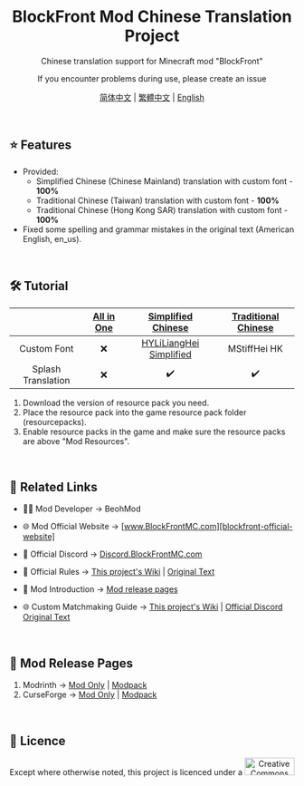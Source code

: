 
<div align="center">

# **B**lock**F**ront **Mod** **C**hi**n**ese **Tr**anslation **Project**

Chinese translation support for Minecraft mod "BlockFront"

If you encounter problems during use, please create an issue

[简体中文][simplified-chinese] | [繁體中文][traditional-chinese] | [English][english]

</div>

<br>

## ⭐ Features

- Provided:
  - Simplified Chinese (Chinese Mainland) translation with custom font - **100%**
  - Traditional Chinese (Taiwan) translation with custom font - **100%**
  - Traditional Chinese (Hong Kong SAR) translation with custom font - **100%**
- Fixed some spelling and grammar mistakes in the original text (American English, en_us).

<br>

## 🛠️ Tutorial

<div align="center">

| | [All in One][project-all-in-one] | [Simplified Chinese][project-simplified-chinese] | [Traditional Chinese][project-traditional-chinese] |
| :-: | :-: | :-: | :-: |
| Custom Font | ❌ | [HYLiLiangHei Simplified][hyliliangheij] | MStiffHei HK |
| Splash Translation | ❌ | ✔️ | ✔️ |

</div>

1. Download the version of resource pack you need.
2. Place the resource pack into the game resource pack folder (resourcepacks).
3. Enable resource packs in the game and make sure the resource packs are above "Mod Resources".

<br>

## 🔗 Related Links

- 🧑‍💻 Mod Developer → BeohMod

- 🌐 Mod Official Website → [www.BlockFrontMC.com][blockfront-official-website]

- 💬 Official Discord → [Discord.BlockFrontMC.com][blockfront-official-discord]

- 📄 Official Rules → [This project's Wiki][project-wiki] | [Original Text][blockfront-official-rules]

- 📄 Mod Introduction → [Mod release pages](#-mod-release-pages)

- 🌐 Custom Matchmaking Guide → [This project's Wiki][project-wiki] | [Official Discord Original Text][blockfront-matchmaking-guide]

<br>

## 🔗 Mod Release Pages

1. Modrinth → [Mod Only][blockfront-mod-modrinth] | [Modpack][blockfront-modpack-modrinth]
2. CurseForge → [Mod Only][blockfront-mod-curseforge] | [Modpack][blockfront-modpack-curseforge]

<br>

## 🤝 Licence

<div align="center">

Except where otherwise noted, this project is licenced under a
<a href="https://creativecommons.org/licenses/by-nc-sa/4.0/"><img src="http://mirrors.creativecommons.org/presskit/buttons/88x31/png/by-nc-sa.png" alt="Creative Commons Attribution 4.0 International Licence，CC BY-NC-SA 4.0" width="88" height="31" /></a>

</div>

[blockfront-matchmaking-guide]: https://discord.com/channels/899063859539759154/1090433325564432495/1090433325564432495
[blockfront-mod-curseforge]: https://www.curseforge.com/minecraft/mc-mods/blockfront-world-war-ii
[blockfront-mod-modrinth]: https://modrinth.com/mod/blockfront
[blockfront-modpack-curseforge]: https://www.curseforge.com/minecraft/modpacks/blockfront-world-war-ii
[blockfront-modpack-modrinth]: https://modrinth.com/modpack/blockfront-mod-pack
[blockfront-official-discord]: https://discord.blockfrontmc.com
[blockfront-official-rules]: https://www.blockfrontmc.com/rules
[blockfront-official-website]: https://www.blockfrontmc.com
[english]: READMEs/README.en.md
[hyliliangheij]: https://www.hanyi.com.cn/productdetail.php?id=589
[project-all-in-one]: https://modrinth.com/resourcepack/bfmod-cntr-project-all-in-one
[project-simplified-chinese]: https://modrinth.com/resourcepack/bfmod-cntr-project-schinese
[project-traditional-chinese]: https://modrinth.com/resourcepack/bfmod-cntr-project-tchinese
[project-wiki]: https://github.com/YoMonNPC/BFMod-CNTR-Project/wiki
[simplified-chinese]: READMEs/README.zh-hans.md
[traditional-chinese]: READMEs/README.zh-hant.md
